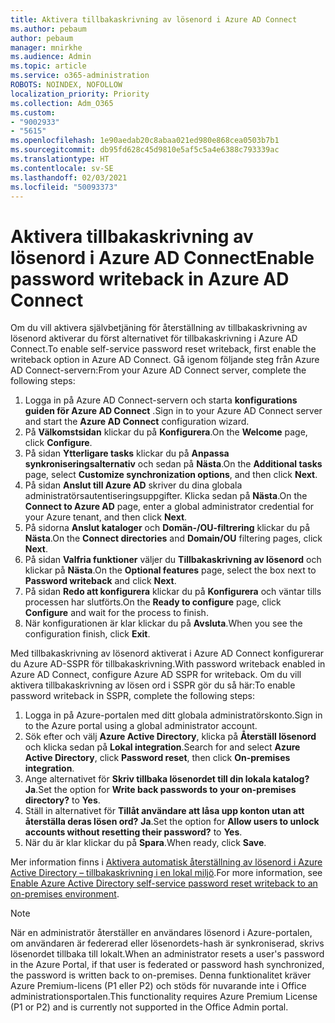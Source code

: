 ```yaml
---
title: Aktivera tillbakaskrivning av lösenord i Azure AD Connect
ms.author: pebaum
author: pebaum
manager: mnirkhe
ms.audience: Admin
ms.topic: article
ms.service: o365-administration
ROBOTS: NOINDEX, NOFOLLOW
localization_priority: Priority
ms.collection: Adm_O365
ms.custom:
- "9002933"
- "5615"
ms.openlocfilehash: 1e90aedab20c8abaa021ed980e868cea0503b7b1
ms.sourcegitcommit: db95fd628c45d9810e5af5c5a4e6388c793339ac
ms.translationtype: HT
ms.contentlocale: sv-SE
ms.lasthandoff: 02/03/2021
ms.locfileid: "50093373"
---
```

# <a name="enable-password-writeback-in-azure-ad-connect"></a><span data-ttu-id="04d00-102">Aktivera tillbakaskrivning av lösenord i Azure AD Connect</span><span class="sxs-lookup"><span data-stu-id="04d00-102">Enable password writeback in Azure AD Connect</span></span>

<span data-ttu-id="04d00-103">Om du vill aktivera självbetjäning för återställning av tillbakaskrivning av lösenord aktiverar du först alternativet för tillbakaskrivning i Azure AD Connect.</span><span class="sxs-lookup"><span data-stu-id="04d00-103">To enable self-service password reset writeback, first enable the writeback option in Azure AD Connect.</span></span> <span data-ttu-id="04d00-104">Gå igenom följande steg från Azure AD Connect-servern:</span><span class="sxs-lookup"><span data-stu-id="04d00-104">From your Azure AD Connect server, complete the following steps:</span></span>

1. <span data-ttu-id="04d00-105">Logga in på Azure AD Connect-servern och starta **konfigurations guiden för Azure AD Connect** .</span><span class="sxs-lookup"><span data-stu-id="04d00-105">Sign in to your Azure AD Connect server and start the **Azure AD Connect** configuration wizard.</span></span>
2. <span data-ttu-id="04d00-106">På **Välkomstsidan** klickar du på **Konfigurera**.</span><span class="sxs-lookup"><span data-stu-id="04d00-106">On the **Welcome** page, click **Configure**.</span></span>
3. <span data-ttu-id="04d00-107">På sidan **Ytterligare tasks** klickar du på **Anpassa synkroniseringsalternativ** och sedan på **Nästa**.</span><span class="sxs-lookup"><span data-stu-id="04d00-107">On the **Additional tasks** page, select **Customize synchronization options**, and then click **Next**.</span></span>
4. <span data-ttu-id="04d00-108">På sidan **Anslut till Azure AD** skriver du dina globala administratörsautentiseringsuppgifter. Klicka sedan på **Nästa**.</span><span class="sxs-lookup"><span data-stu-id="04d00-108">On the **Connect to Azure AD** page, enter a global administrator credential for your Azure tenant, and then click **Next**.</span></span>
5. <span data-ttu-id="04d00-109">På sidorna **Anslut kataloger** och **Domän-/OU-filtrering** klickar du på **Nästa**.</span><span class="sxs-lookup"><span data-stu-id="04d00-109">On the **Connect directories** and **Domain/OU** filtering pages, click **Next**.</span></span>
6. <span data-ttu-id="04d00-110">På sidan **Valfria funktioner** väljer du **Tillbakaskrivning av lösenord** och klickar på **Nästa**.</span><span class="sxs-lookup"><span data-stu-id="04d00-110">On the **Optional features** page, select the box next to **Password writeback** and click **Next**.</span></span>
7. <span data-ttu-id="04d00-111">På sidan **Redo att konfigurera** klickar du på **Konfigurera** och väntar tills processen har slutförts.</span><span class="sxs-lookup"><span data-stu-id="04d00-111">On the **Ready to configure** page, click **Configure** and wait for the process to finish.</span></span>
8. <span data-ttu-id="04d00-112">När konfigurationen är klar klickar du på **Avsluta**.</span><span class="sxs-lookup"><span data-stu-id="04d00-112">When you see the configuration finish, click **Exit**.</span></span>

<span data-ttu-id="04d00-113">Med tillbakaskrivning av lösenord aktiverat i Azure AD Connect konfigurerar du Azure AD-SSPR för tillbakaskrivning.</span><span class="sxs-lookup"><span data-stu-id="04d00-113">With password writeback enabled in Azure AD Connect, configure Azure AD SSPR for writeback.</span></span>  <span data-ttu-id="04d00-114">Om du vill aktivera tillbakaskrivning av lösen ord i SSPR gör du så här:</span><span class="sxs-lookup"><span data-stu-id="04d00-114">To enable password writeback in SSPR, complete the following steps:</span></span>

1. <span data-ttu-id="04d00-115">Logga in på Azure-portalen med ditt globala administratörskonto.</span><span class="sxs-lookup"><span data-stu-id="04d00-115">Sign in to the Azure portal using a global administrator account.</span></span>
2. <span data-ttu-id="04d00-116">Sök efter och välj **Azure Active Directory**, klicka på **Återställ lösenord** och klicka sedan på **Lokal integration**.</span><span class="sxs-lookup"><span data-stu-id="04d00-116">Search for and select **Azure Active Directory**, click **Password reset**, then click **On-premises integration**.</span></span>
3. <span data-ttu-id="04d00-117">Ange alternativet för **Skriv tillbaka lösenordet till din lokala katalog?** **Ja**.</span><span class="sxs-lookup"><span data-stu-id="04d00-117">Set the option for **Write back passwords to your on-premises directory?** to **Yes**.</span></span>
4. <span data-ttu-id="04d00-118">Ställ in alternativet för **Tillåt användare att låsa upp konton utan att återställa deras lösen ord?** **Ja**.</span><span class="sxs-lookup"><span data-stu-id="04d00-118">Set the option for **Allow users to unlock accounts without resetting their password?** to **Yes**.</span></span>
5. <span data-ttu-id="04d00-119">När du är klar klickar du på **Spara**.</span><span class="sxs-lookup"><span data-stu-id="04d00-119">When ready, click **Save**.</span></span>

<span data-ttu-id="04d00-120">Mer information finns i [Aktivera automatisk återställning av lösenord i Azure Active Directory – tillbakaskrivning i en lokal miljö](https://docs.microsoft.com/azure/active-directory/authentication/tutorial-enable-sspr-writeback).</span><span class="sxs-lookup"><span data-stu-id="04d00-120">For more information, see [Enable Azure Active Directory self-service password reset writeback to an on-premises environment](https://docs.microsoft.com/azure/active-directory/authentication/tutorial-enable-sspr-writeback).</span></span>

> [!NOTE]
>  <span data-ttu-id="04d00-121">När en administratör återställer en användares lösenord i Azure-portalen, om användaren är federerad eller lösenordets-hash är synkroniserad, skrivs lösenordet tillbaka till lokalt.</span><span class="sxs-lookup"><span data-stu-id="04d00-121">When an administrator resets a user's password in the Azure Portal, if that user is federated or password hash synchronized, the password is written back to on-premises.</span></span> <span data-ttu-id="04d00-122">Denna funktionalitet kräver Azure Premium-licens (P1 eller P2) och stöds för nuvarande inte i Office administrationsportalen.</span><span class="sxs-lookup"><span data-stu-id="04d00-122">This functionality requires Azure Premium License (P1 or P2) and is currently not supported in the Office Admin portal.</span></span>
